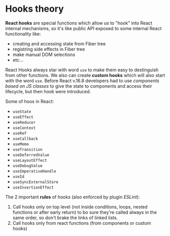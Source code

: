 # Hooks theory

**React hooks** are special functions which allow us to "hook" into React internal mechanisms, so it's like public API exposed to some internal React functionality like:

- creating and accessing state from Fiber tree
- registring side effects in Fiber tree
- make manual DOM selections
- etc...

React Hooks always star with word `use` to make them easy to destinguish from other functions. We also can create **custom hooks** which will also start with the word `use`.
Before React v.16.8 developers had to use _components based on JS classes_ to give the state to components and access their lifecycle, but then hook were introduced.

Some of hoos in React:

- `useState`
- `useEffect`
- `useReducer`
- `useContext`
- `useRef`
- `useCallback`
- `useMemo`
- `useTransition`
- `useDeferredValue`
- `useLayoutEffect`
- `useDebugValue`
- `useImperativeHandle`
- `useId`
- `useSyncExternalStore`
- `useInsertionEffect`

The 2 important **rules** of hooks (also enforced by plugin _ESLint_):

1.  Call hooks only on top level (not inside conditions, loops, nested functions or after early return) to bo sure they're called always in the same order, so don't brake the links of linked lists.
2.  Call hooks only from react functions (from components or custom hooks)
